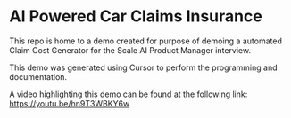# AI Powered Car Claims Insurance 
This repo is home to a demo created for purpose of demoing a automated Claim Cost Generator for the Scale AI Product Manager interview. 

This demo was generated using Cursor to perform the programming and documentation.

A video highlighting this demo can be found at the following link: 
https://youtu.be/hn9T3WBKY6w
